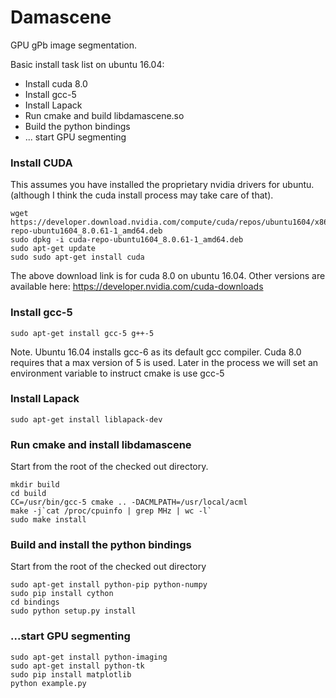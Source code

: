 # Damascene

GPU gPb image segmentation.

Basic install task list on ubuntu 16.04:

 * Install cuda 8.0
 * Install gcc-5
 * Install Lapack
 * Run cmake and build libdamascene.so
 * Build the python bindings
 * ... start GPU segmenting

### Install CUDA

This assumes you have installed the proprietary nvidia drivers for ubuntu.  (although I think the cuda install process may take care of that).

```
wget https://developer.download.nvidia.com/compute/cuda/repos/ubuntu1604/x86_64/cuda-repo-ubuntu1604_8.0.61-1_amd64.deb
sudo dpkg -i cuda-repo-ubuntu1604_8.0.61-1_amd64.deb
sudo apt-get update
sudo sudo apt-get install cuda
```

The above download link is for cuda 8.0 on ubuntu 16.04.
Other versions are available here: https://developer.nvidia.com/cuda-downloads


### Install gcc-5
```
sudo apt-get install gcc-5 g++-5
```

Note. Ubuntu 16.04 installs gcc-6 as its default gcc compiler.  Cuda 8.0 requires that a max version of 5 is used.  Later in the process we will set an environment variable to instruct cmake is use gcc-5


### Install Lapack

```
sudo apt-get install liblapack-dev
```

### Run cmake and install libdamascene

Start from the root of the checked out directory.

```
mkdir build
cd build
CC=/usr/bin/gcc-5 cmake .. -DACMLPATH=/usr/local/acml
make -j`cat /proc/cpuinfo | grep MHz | wc -l`
sudo make install
```


### Build and install the python bindings

Start from the root of the checked out directory

```
sudo apt-get install python-pip python-numpy
sudo pip install cython
cd bindings
sudo python setup.py install
```

### ...start GPU segmenting

```
sudo apt-get install python-imaging
sudo apt-get install python-tk
sudo pip install matplotlib
python example.py
```
